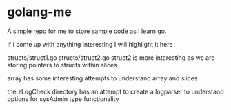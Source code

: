 golang-me
=========

A simple repo for me to store sample code as I learn go.

If I come up with anything interesting I will highlight it here

structs/struct1.go 
structs/struct2.go
struct2 is more interesting as we are storing pointers to structs within slices

array has some interesting attempts to understand array and slices

the zLogCheck directory has an attempt to create a logparser to understand options for sysAdmin type functionality